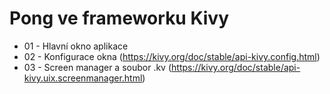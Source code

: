 # Pong ve frameworku Kivy
- 01 - Hlavní okno aplikace
- 02 - Konfigurace okna (https://kivy.org/doc/stable/api-kivy.config.html)
- 03 - Screen manager a soubor .kv (https://kivy.org/doc/stable/api-kivy.uix.screenmanager.html)